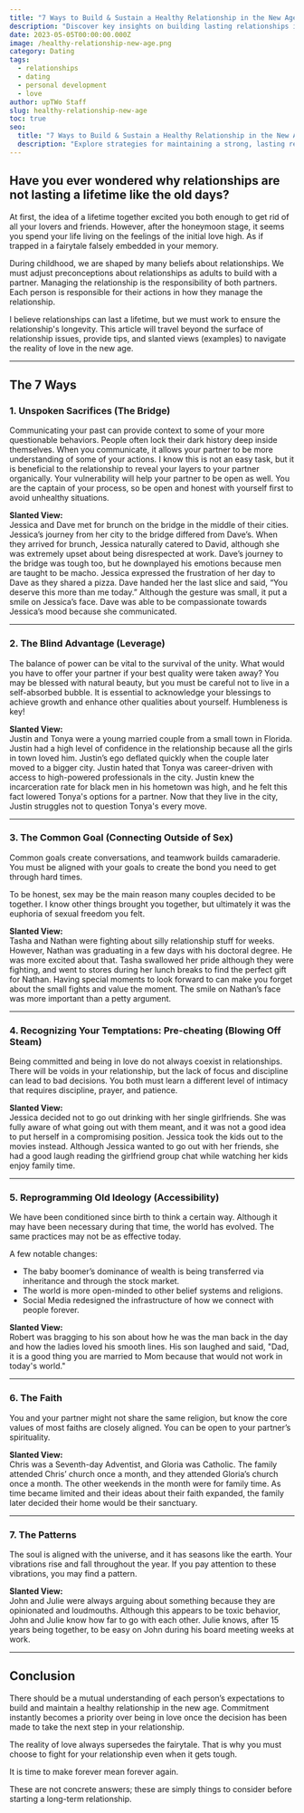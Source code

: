 ```yaml
---
title: "7 Ways to Build & Sustain a Healthy Relationship in the New Age"
description: "Discover key insights on building lasting relationships in today's world. Learn how to balance communication, faith, commitment, and personal growth in your partnership."
date: 2023-05-05T00:00:00.000Z
image: /healthy-relationship-new-age.png
category: Dating
tags:
  - relationships
  - dating
  - personal development
  - love
author: upTWo Staff
slug: healthy-relationship-new-age
toc: true
seo:
  title: "7 Ways to Build & Sustain a Healthy Relationship in the New Age"
  description: "Explore strategies for maintaining a strong, lasting relationship in today's world. From communication to commitment, learn how to nurture love and trust."
---
```


## Have you ever wondered why relationships are not lasting a lifetime like the old days?  

At first, the idea of a lifetime together excited you both enough to get rid of all your lovers and friends. However, after the honeymoon stage, it seems you spend your life living on the feelings of the initial love high. As if trapped in a fairytale falsely embedded in your memory.  

During childhood, we are shaped by many beliefs about relationships. We must adjust preconceptions about relationships as adults to build with a partner. Managing the relationship is the responsibility of both partners. Each person is responsible for their actions in how they manage the relationship.  

I believe relationships can last a lifetime, but we must work to ensure the relationship's longevity. This article will travel beyond the surface of relationship issues, provide tips, and slanted views (examples) to navigate the reality of love in the new age.  

---

## The 7 Ways  

### 1. Unspoken Sacrifices (The Bridge)  

Communicating your past can provide context to some of your more questionable behaviors. People often lock their dark history deep inside themselves. When you communicate, it allows your partner to be more understanding of some of your actions. I know this is not an easy task, but it is beneficial to the relationship to reveal your layers to your partner organically. Your vulnerability will help your partner to be open as well. You are the captain of your process, so be open and honest with yourself first to avoid unhealthy situations.  

**Slanted View:**  
Jessica and Dave met for brunch on the bridge in the middle of their cities. Jessica’s journey from her city to the bridge differed from Dave’s. When they arrived for brunch, Jessica naturally catered to David, although she was extremely upset about being disrespected at work. Dave’s journey to the bridge was tough too, but he downplayed his emotions because men are taught to be macho. Jessica expressed the frustration of her day to Dave as they shared a pizza. Dave handed her the last slice and said, “You deserve this more than me today.” Although the gesture was small, it put a smile on Jessica’s face. Dave was able to be compassionate towards Jessica’s mood because she communicated.  

---

### 2. The Blind Advantage (Leverage)  

The balance of power can be vital to the survival of the unity. What would you have to offer your partner if your best quality were taken away? You may be blessed with natural beauty, but you must be careful not to live in a self-absorbed bubble. It is essential to acknowledge your blessings to achieve growth and enhance other qualities about yourself. Humbleness is key!  

**Slanted View:**  
Justin and Tonya were a young married couple from a small town in Florida. Justin had a high level of confidence in the relationship because all the girls in town loved him. Justin’s ego deflated quickly when the couple later moved to a bigger city. Justin hated that Tonya was career-driven with access to high-powered professionals in the city. Justin knew the incarceration rate for black men in his hometown was high, and he felt this fact lowered Tonya's options for a partner. Now that they live in the city, Justin struggles not to question Tonya's every move.  

---

### 3. The Common Goal (Connecting Outside of Sex)  

Common goals create conversations, and teamwork builds camaraderie. You must be aligned with your goals to create the bond you need to get through hard times.  

To be honest, sex may be the main reason many couples decided to be together. I know other things brought you together, but ultimately it was the euphoria of sexual freedom you felt.  

**Slanted View:**  
Tasha and Nathan were fighting about silly relationship stuff for weeks. However, Nathan was graduating in a few days with his doctoral degree. He was more excited about that. Tasha swallowed her pride although they were fighting, and went to stores during her lunch breaks to find the perfect gift for Nathan. Having special moments to look forward to can make you forget about the small fights and value the moment. The smile on Nathan’s face was more important than a petty argument.  

---

### 4. Recognizing Your Temptations: Pre-cheating (Blowing Off Steam)  

Being committed and being in love do not always coexist in relationships. There will be voids in your relationship, but the lack of focus and discipline can lead to bad decisions. You both must learn a different level of intimacy that requires discipline, prayer, and patience.  

**Slanted View:**  
Jessica decided not to go out drinking with her single girlfriends. She was fully aware of what going out with them meant, and it was not a good idea to put herself in a compromising position. Jessica took the kids out to the movies instead. Although Jessica wanted to go out with her friends, she had a good laugh reading the girlfriend group chat while watching her kids enjoy family time.  

---

### 5. Reprogramming Old Ideology (Accessibility)  

We have been conditioned since birth to think a certain way. Although it may have been necessary during that time, the world has evolved. The same practices may not be as effective today.  

A few notable changes:  

- The baby boomer’s dominance of wealth is being transferred via inheritance and through the stock market.
- The world is more open-minded to other belief systems and religions.  
- Social Media redesigned the infrastructure of how we connect with people forever.  

**Slanted View:**  
Robert was bragging to his son about how he was the man back in the day and how the ladies loved his smooth lines. His son laughed and said, "Dad, it is a good thing you are married to Mom because that would not work in today's world."  

---

### 6. The Faith  

You and your partner might not share the same religion, but know the core values of most faiths are closely aligned. You can be open to your partner’s spirituality.  

**Slanted View:**  
Chris was a Seventh-day Adventist, and Gloria was Catholic. The family attended Chris’ church once a month, and they attended Gloria’s church once a month. The other weekends in the month were for family time. As time became limited and their ideas about their faith expanded, the family later decided their home would be their sanctuary.  

---

### 7. The Patterns  

The soul is aligned with the universe, and it has seasons like the earth. Your vibrations rise and fall throughout the year. If you pay attention to these vibrations, you may find a pattern.  

**Slanted View:**  
John and Julie were always arguing about something because they are opinionated and loudmouths. Although this appears to be toxic behavior, John and Julie know how far to go with each other. Julie knows, after 15 years being together, to be easy on John during his board meeting weeks at work.  

---

## Conclusion  

There should be a mutual understanding of each person’s expectations to build and maintain a healthy relationship in the new age. Commitment instantly becomes a priority over being in love once the decision has been made to take the next step in your relationship.  

The reality of love always supersedes the fairytale. That is why you must choose to fight for your relationship even when it gets tough.  

It is time to make forever mean forever again.  

These are not concrete answers; these are simply things to consider before starting a long-term relationship.  
